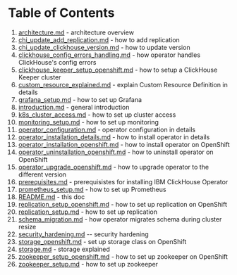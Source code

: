 # Table of Contents
1. [architecture.md](./architecture.md) - architecture overview
1. [chi_update_add_replication.md](https://github.com/Altinity/clickhouse-operator/blob/master/docs/chi_update_add_replication.md) - how to add replication
1. [chi_update_clickhouse_version.md](https://github.com/Altinity/clickhouse-operator/blob/master/docs/chi_update_clickhouse_version.md) - how to update version
1. [clickhouse_config_errors_handling.md](https://github.com/Altinity/clickhouse-operator/blob/master/docs/clickhouse_config_errors_handling.md) - how operator handles ClickHouse's config errors
1. [clickhouse_keeper_setup_openshift.md](./clickhouse_keeper_setup_openshift.md) - how to setup a ClickHouse Keeper cluster
1. [custom_resource_explained.md](https://github.com/Altinity/clickhouse-operator/blob/master/docs/custom_resource_explained.md) - explain Custom Resource Definition in details
1. [grafana_setup.md](https://github.com/Altinity/clickhouse-operator/blob/master/docs/grafana_setup.md) - how to set up Grafana
1. [introduction.md](https://github.com/Altinity/clickhouse-operator/blob/master/docs/introduction.md) - general introduction
1. [k8s_cluster_access.md](https://github.com/Altinity/clickhouse-operator/blob/master/docs/k8s_cluster_access.md) - how to set up cluster access
1. [monitoring_setup.md](https://github.com/Altinity/clickhouse-operator/blob/master/docs/monitoring_setup.md) - how to set up monitoring
1. [operator_configuration.md](https://github.com/Altinity/clickhouse-operator/blob/master/docs/operator_configuration.md) - operator configuration in details
1. [operator_installation_details.md](https://github.com/Altinity/clickhouse-operator/blob/master/docs/operator_installation_details.md) - how to install operator in details
1. [operator_installation_openshift.md](./operator_installation_openshift.md) - how to install operator on OpenShift
1. [operator_uninstallation_openshift.md](./operator_uninstallation_openshift.md) - how to uninstall operator on OpenShift
1. [operator_upgrade_openshift.md](./operator_upgrade_openshift.md) - how to upgrade operator to the different version
1. [prerequisites.md](.prerequisistes.md) - prerequisistes for installing IBM ClickHouse Operator
1. [prometheus_setup.md](https://github.com/Altinity/clickhouse-operator/blob/master/docs/prometheus_setup.md) - how to set up Prometheus
1. [README.md](./README.md) - this doc
1. [replication_setup_openshift.md](./replication_setup_openshift.md) - how to set up replication on OpenShift
1. [replication_setup.md](https://github.com/Altinity/clickhouse-operator/blob/master/docs/replication_setup.md) - how to set up replication
1. [schema_migration.md](https://github.com/Altinity/clickhouse-operator/blob/master/docs/schema_migration.md) - how operator migrates schema during cluster resize
1. [security_hardening.md](https://github.com/Altinity/clickhouse-operator/blob/master/docs/security_hardening.md) -- security hardening
1. [storage_openshift.md](./storage_openshift.md) - set up storage class on OpenShift
1. [storage.md](https://github.com/Altinity/clickhouse-operator/blob/master/docs/storage.md) - storage explained
1. [zookeeper_setup_openshift.md](./zookeeper_setup_openshift.md) - how to set up zookeeper on OpenShift
1. [zookeeper_setup.md](https://github.com/Altinity/clickhouse-operator/blob/master/docs/zookeeper_setup.md) - how to set up zookeeper
